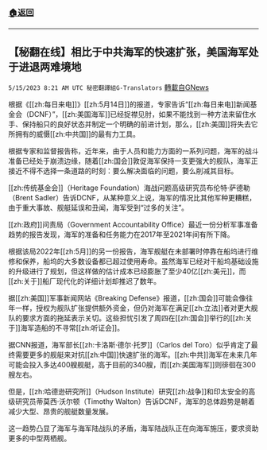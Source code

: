 ###  [:house:返回](README.md)
---


## 【秘翻在线】相比于中共海军的快速扩张，美国海军处于进退两难境地
`5/15/2023 8:21 AM UTC 秘密翻譯組G-Translators` [轉載自GNews](https://gnews.org/articles/1301438)

根据《[[zh:每日来电]]》[[zh:5月14日]]的报道，专家告诉“[[zh:每日来电]]新闻基金会（DCNF）”，[[zh:美国海军]]已经捉襟见肘，如果不能找到一种方法来留住水手、保持船只的良好状态并制定一个明确的前进计划，那么，[[zh:美国]]将失去它所拥有的威慑[[zh:中共国]]的最有力工具。

根据专家和监督报告称，近年来，由于人员和能力方面的一系列问题，海军的战斗准备已经处于崩溃边缘，随着[[zh:国会]]敦促海军保持一支更强大的舰队，海军正接近不得不选择一条道路的时刻：要么解决面临的问题，要么削减其目标。

[[zh:传统基金会]]（Heritage Foundation）海战问题高级研究员布伦特·萨德勒（Brent Sadler）告诉DCNF，从某种意义上说，海军的情况比其他军种更糟糕，由于重大事故、舰艇延误和丑闻，海军受到“过多的关注”。

[[zh:政府]]问责局（Government Accountability Office）最近一份分析军事准备趋势的报告发现，海军的准备和任务能力在2017年至2021年间有所下降。

根据该局2022年[[zh:5月]]的另一份报告，海军舰艇在未部署时停靠在船坞进行维修和保养，船坞的大多数设备都已超过使用寿命。虽然海军已经对干船坞基础设施的升级进行了规划，但这样做的估计成本已经膨胀了至少40亿[[zh:美元]]，而[[zh:关于]]船厂现代化的详细计划却推迟了数年。

据[[zh:美国]]军事新闻网站《Breaking Defense》报道，[[zh:国会]]可能会像往年一样，授权为舰队扩张提供额外资金，但仍对海军在满足[[zh:立法]]者对更大舰队的要求方面的拖延表示关切。这些担忧引发了周四在[[zh:国会]]举行的[[zh:关于]]海军造船的不寻常[[zh:听证会]]。

据CNN报道，海军部长[[zh:卡洛斯·德尔·托罗]]（Carlos del Toro）似乎肯定了最终需要更多的舰艇来对抗[[zh:中国]]快速扩张的海军。[[zh:中共]]海军在未来几年可能会投入多达400艘舰艇，高于目前的340艘，而[[zh:美国海军]]则徘徊在300艘左右。

但是，[[zh:哈德逊研究所]]（Hudson Institute）研究[[zh:战争]]和印太安全的高级研究员蒂莫西·沃尔顿（Timothy Walton）告诉DCNF，海军的总体趋势是朝着减少大型、昂贵的舰艇数量发展。

这一趋势凸显了海军与海军陆战队的矛盾，海军陆战队正在向海军施压，要求资助更多的中型两栖舰。
